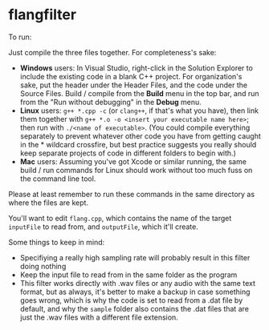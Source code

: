 # flangfilter
To run:

Just compile the three files together. For completeness's sake:

* **Windows** users: 
In Visual Studio, right-click in the Solution Explorer to include the existing code in a blank C++ project. For organization's sake, put the header under the Header Files, and the code under the Source Files. Build / compile from the **Build** menu in the top bar, and run from the "Run without debugging" in the **Debug** menu.
* **Linux** users: `g++ *.cpp -c` (or `clang++`, if that's what you have), then link them together with `g++ *.o -o <insert your executable name here>`; then run with `./<name of executable>`. (You could compile everything separately to prevent whatever other code you have from getting caught in the * wildcard crossfire, but best practice suggests you really should keep separate projects of code in different folders to begin with.)
* **Mac** users: Assuming you've got Xcode or similar running, the same build / run commands for Linux should work without too much fuss on the command line tool.

Please at least remember to run these commands in the same directory as where the files are kept.

You'll want to edit `flang.cpp`, which contains the name of the target `inputFile` to read from, and `outputFile`, which it'll create.

Some things to keep in mind: 
* Specifiying a really high sampling rate will probably result in this filter doing nothing
* Keep the input file to read from in the same folder as the program 
* This filter works directly with .wav files or any audio with the same text format, but as always, it's better to make a backup in case something goes wrong, which is why the code is set to read from a .dat file by default, and why the `sample` folder also contains the .dat files that are just the .wav files with a different file extension.
